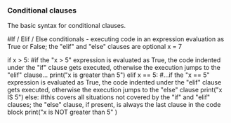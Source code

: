 ### Conditional clauses

The basic syntax for conditional clauses. 

#If / Elif / Else conditionals - executing code in an expression evaluation as True or False; the "elif" and "else" clauses are optional
x = 7
 
if x > 5: #if the "x > 5" expression is evaluated as True, the code indented under the "if" clause gets executed, otherwise the execution jumps to the "elif" clause...
    print("x is greater than 5")
elif x == 5: #...if the "x == 5" expression is evaluated as True, the code indented under the "elif" clause gets executed, otherwise the execution jumps to the "else" clause
    print("x IS 5")
else: #this covers all situations not covered by the "if" and "elif" clauses; the "else" clause, if present, is always the last clause in the code block
    print("x is NOT greater than 5" )
